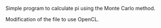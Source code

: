 Simple program to calculate pi using the Monte Carlo method.

Modification of the file to use OpenCL.
